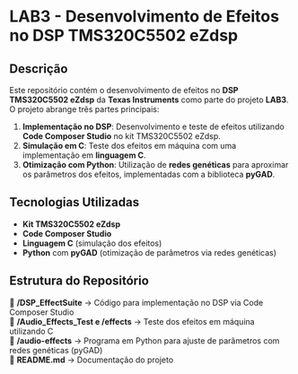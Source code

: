 # **LAB3 - Desenvolvimento de Efeitos no DSP TMS320C5502 eZdsp**  

## **Descrição**  
Este repositório contém o desenvolvimento de efeitos no **DSP TMS320C5502 eZdsp** da **Texas Instruments** como parte do projeto **LAB3**. O projeto abrange três partes principais:

1. **Implementação no DSP**: Desenvolvimento e teste de efeitos utilizando **Code Composer Studio** no kit TMS320C5502 eZdsp.
2. **Simulação em C**: Teste dos efeitos em máquina com uma implementação em **linguagem C**.
3. **Otimização com Python**: Utilização de **redes genéticas** para aproximar os parâmetros dos efeitos, implementadas com a biblioteca **pyGAD**.

## **Tecnologias Utilizadas**  
- **Kit TMS320C5502 eZdsp**  
- **Code Composer Studio**  
- **Linguagem C** (simulação dos efeitos)  
- **Python** com **pyGAD** (otimização de parâmetros via redes genéticas)  

## **Estrutura do Repositório**  
📂 **/DSP_EffectSuite** → Código para implementação no DSP via Code Composer Studio  
📂 **/Audio_Effects_Test e /effects** → Teste dos efeitos em máquina utilizando C  
📂 **/audio-effects** → Programa em Python para ajuste de parâmetros com redes genéticas (pyGAD)  
📄 **README.md** → Documentação do projeto
